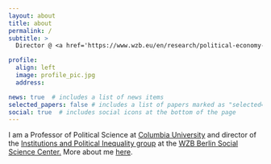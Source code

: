```yaml
---
layout: about
title: about
permalink: /
subtitle: > 
  Director @ <a href='https://www.wzb.eu/en/research/political-economy-of-development/institutions-and-political-inequality'>WZB Berlin</a> • Professor @ <a href='https://polisci.columbia.edu/'>Columbia University</a>

profile:
  align: left
  image: profile_pic.jpg
  address: 

news: true  # includes a list of news items
selected_papers: false # includes a list of papers marked as "selected={true}"
social: true  # includes social icons at the bottom of the page
---
```




I am a Professor of Political Science at <a href='https://polisci.columbia.edu/'>Columbia University</a> and director of the <a href="https://www.wzb.eu/en/research/political-economy-of-development/institutions-and-political-inequality">Institutions and Political Inequality group</a> at the <a href="https://wzb.eu/en">WZB Berlin Social Science Center.</a> More about me <a href="bio.html">here</a>.




